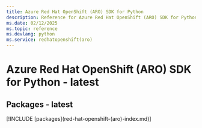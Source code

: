 ```yaml
---
title: Azure Red Hat OpenShift (ARO) SDK for Python
description: Reference for Azure Red Hat OpenShift (ARO) SDK for Python
ms.date: 02/12/2025
ms.topic: reference
ms.devlang: python
ms.service: redhatopenshift(aro)
---
```

# Azure Red Hat OpenShift (ARO) SDK for Python - latest
## Packages - latest
[!INCLUDE [packages](red-hat-openshift-(aro\)-index.md)]